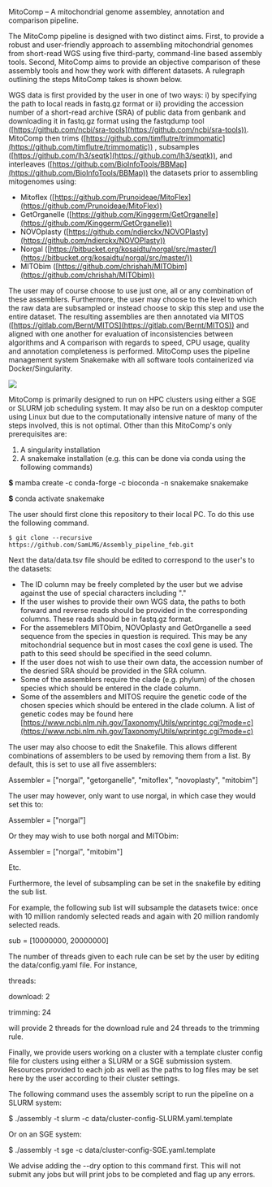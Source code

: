 MitoComp – A mitochondrial genome assembley, annotation and comparison pipeline.

The MitoComp pipeline is designed with two distinct aims. First, to provide a robust and user-friendly approach to assembling mitochondrial genomes from short-read WGS using five third-party, command-line based assembly tools. Second, MitoComp aims to provide an objective comparison of these assembly tools and how they work with different datasets. A rulegraph outlining the steps MitoComp takes is shown below.

WGS data is first provided by the user in one of two ways: i) by specifying the path to local reads in fastq.gz format or ii) providing the accession number of a short-read archive (SRA) of public data from genbank and downloading it in fastq.gz format using the fastqdump tool ([https://github.com/ncbi/sra-tools](https://github.com/ncbi/sra-tools)). MitoComp then trims ([https://github.com/timflutre/trimmomatic](https://github.com/timflutre/trimmomatic)) , subsamples ([https://github.com/lh3/seqtk](https://github.com/lh3/seqtk)), and interleaves ([https://github.com/BioInfoTools/BBMap](https://github.com/BioInfoTools/BBMap)) the datasets prior to assembling mitogenomes using:

- Mitoflex ([https://github.com/Prunoideae/MitoFlex](https://github.com/Prunoideae/MitoFlex))
- GetOrganelle ([https://github.com/Kinggerm/GetOrganelle](https://github.com/Kinggerm/GetOrganelle))
- NOVOplasty ([https://github.com/ndierckx/NOVOPlasty](https://github.com/ndierckx/NOVOPlasty))
- Norgal ([https://bitbucket.org/kosaidtu/norgal/src/master/](https://bitbucket.org/kosaidtu/norgal/src/master/))
- MITObim ([https://github.com/chrishah/MITObim](https://github.com/chrishah/MITObim))

The user may of course choose to use just one, all or any combination of these assemblers. Furthermore, the user may choose to the level to which the raw data are subsampled or instead choose to skip this step and use the entire dataset. The resulting assemblies are then annotated via MITOS ([https://gitlab.com/Bernt/MITOS](https://gitlab.com/Bernt/MITOS)) and aligned with one another for evaluation of inconsistencies between algorithms and A comparison with regards to speed, CPU usage, quality and annotation completeness is performed. MitoComp uses the pipeline management system Snakemake with all software tools containerized via Docker/Singularity.

![](RackMultipart20210323-4-dt234v_html_4dbe9b273981e2a6.png)

MitoComp is primarily designed to run on HPC clusters using either a SGE or SLURM job scheduling system. It may also be run on a desktop computer using Linux but due to the computationally intensive nature of many of the steps involved, this is not optimal. Other than this MitoComp&#39;s only prerequisites are:

1. A singularity installation
2. A snakemake installation (e.g. this can be done via conda using the following commands)

**$** mamba create -c conda-forge -c bioconda -n snakemake snakemake

**$** conda activate snakemake

The user should first clone this repository to their local PC. To do this use the following command.

```
$ git clone --recursive https://github.com/SamLMG/Assembly_pipeline_feb.git
```

Next the data/data.tsv file should be edited to correspond to the user&#39;s to the datasets:

- The ID column may be freely completed by the user but we advise against the use of special characters including &quot;.&quot;
- If the user wishes to provide their own WGS data, the paths to both forward and reverse reads should be provided in the corresponding columns. These reads should be in fastq.gz format.
- For the assemeblers MITObim, NOVOplasty and GetOrganelle a seed sequence from the species in question is required. This may be any mitochondrial sequence but in most cases the coxI gene is used. The path to this seed should be specified in the seed column.
- If the user does not wish to use their own data, the accession number of the desried SRA should be provided in the SRA column.
- Some of the assemblers require the clade (e.g. phylum) of the chosen species which should be entered in the clade column.
- Some of the assemblers and MITOS require the genetic code of the chosen species which should be entered in the clade column. A list of genetic codes may be found here [https://www.ncbi.nlm.nih.gov/Taxonomy/Utils/wprintgc.cgi?mode=c](https://www.ncbi.nlm.nih.gov/Taxonomy/Utils/wprintgc.cgi?mode=c)

The user may also choose to edit the Snakefile. This allows different combinations of assemblers to be used by removing them from a list. By default, this is set to use all five assemblers:

Assembler = [&quot;norgal&quot;, &quot;getorganelle&quot;, &quot;mitoflex&quot;, &quot;novoplasty&quot;, &quot;mitobim&quot;]

The user may however, only want to use norgal, in which case they would set this to:

Assembler = [&quot;norgal&quot;]

Or they may wish to use both norgal and MITObim:

Assembler = [&quot;norgal&quot;, &quot;mitobim&quot;]

Etc.

Furthermore, the level of subsampling can be set in the snakefile by editing the sub list.

For example, the following sub list will subsample the datasets twice: once with 10 million randomly selected reads and again with 20 million randomly selected reads.

sub = [10000000, 20000000]

The number of threads given to each rule can be set by the user by editing the data/config.yaml file. For instance,

threads:

download: 2

trimming: 24

will provide 2 threads for the download rule and 24 threads to the trimming rule.

Finally, we provide users working on a cluster with a template cluster config file for clusters using either a SLURM or a SGE submission system. Resources provided to each job as well as the paths to log files may be set here by the user according to their cluster settings.

The following command uses the assembly script to run the pipeline on a SLURM system:

$ ./assembly -t slurm -c data/cluster-config-SLURM.yaml.template

Or on an SGE system:

$ ./assembly -t sge -c data/cluster-config-SGE.yaml.template

We advise adding the --dry option to this command first. This will not submit any jobs but will print jobs to be completed and flag up any errors.

